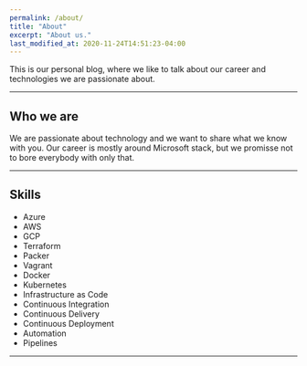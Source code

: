 ```yaml
---
permalink: /about/
title: "About"
excerpt: "About us."
last_modified_at: 2020-11-24T14:51:23-04:00
---
```


This is our personal blog, where we like to talk about our career and technologies we are passionate about.

***

## Who we are

We are passionate about technology and we want to share what we know with you. Our career is mostly around Microsoft stack, but we promisse not to bore everybody with only that.

***

## Skills

- Azure
- AWS
- GCP
- Terraform
- Packer
- Vagrant
- Docker
- Kubernetes
- Infrastructure as Code
- Continuous Integration
- Continuous Delivery
- Continuous Deployment
- Automation
- Pipelines

***
